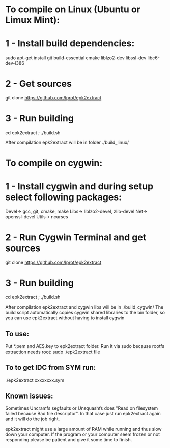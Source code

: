 To compile on Linux (Ubuntu or Limux Mint):
===========================================

# 1 - Install build dependencies:
sudo apt-get install git build-essential cmake liblzo2-dev libssl-dev libc6-dev-i386

# 2 - Get sources
git clone https://github.com/lprot/epk2extract

# 3 - Run building
cd epk2extract ; ./build.sh

After compilation epk2extract will be in folder ./build_linux/ 


To compile on cygwin:
==============================

# 1 - Install cygwin and during setup select following packages:
Devel-> gcc, git, cmake, make
Libs-> liblzo2-devel, zlib-devel
Net-> openssl-devel
Utils-> ncurses

# 2 - Run Cygwin Terminal and get sources
git clone https://github.com/lprot/epk2extract

# 3 - Run building
cd epk2extract ; ./build.sh

After compilation epk2extract and cygwin libs will be in ./build_cygwin/
The build script automatically copies cygwin shared libraries to the bin folder, so you can use epk2extract
without having to install cygwin


## To use:
Put *.pem and AES.key to epk2extract folder.
Run it via sudo because rootfs extraction needs root:
sudo ./epk2extract file

## To to get IDC from SYM run:
./epk2extract xxxxxxxx.sym

## Known issues:
Sometimes Uncramfs segfaults or Unsquashfs does "Read on filesystem failed because Bad file descriptor". 
In that case just run epk2extract again and it will do the job right.

epk2extract might use a large amount of RAM while running and thus slow down your computer.
If the program or your computer seem frozen or not responding please be patient and give it some time to finish.
